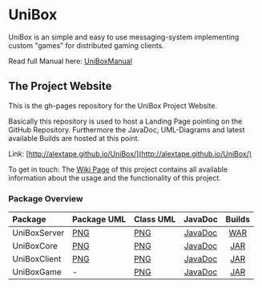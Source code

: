 # UniBox

UniBox is an simple and easy to use messaging-system implementing custom "games" for distributed gaming clients.

Read full Manual here: [UniBoxManual](http://alextape.github.io/UniBox/UniBoxManual.pdf)

## The Project Website

This is the gh-pages repository for the UniBox Project Website.

Basically this repository is used to host a Landing Page pointing on the GitHub Repository. Furthermore the JavaDoc, UML-Diagrams and latest available Builds are hosted at this point.

Link:
[http://alextape.github.io/UniBox/](http://alextape.github.io/UniBox/)

To get in touch:
The [Wiki Page](https://github.com/AlexTape/UniBox/wiki) of this project contains all available information about the usage and the functionality of this project.

### Package Overview
| Package      | Package UML | Class UML |JavaDoc | Builds |
|:-------------|:------------|:----------|:------:|:------:|
|UniBoxServer|  [PNG](http://alextape.github.io/UniBox/uml/UniBoxServer/PackageDependencies.png)  |  [PNG](http://alextape.github.io/UniBox/uml/UniBoxServer/ClassDependencies.png)  |[JavaDoc](http://alextape.github.io/UniBox/JavaDoc/UniBoxServer/)|[WAR](http://alextape.github.io/UniBox/builds/UniBoxServer.war)|
|UniBoxCore| [PNG](http://alextape.github.io/UniBox/uml/UniBoxCore/PackageDependencies.png)|  [PNG](http://alextape.github.io/UniBox/uml/UniBoxCore/ClassDependencies.png)  |[JavaDoc](http://alextape.github.io/UniBox/JavaDoc/UniBoxCore/)|[JAR](http://alextape.github.io/UniBox/builds/UniBoxCore.jar)|
|UniBoxClient | [PNG](http://alextape.github.io/UniBox/uml/UniBoxClient/PackageDependencies.png)|  [PNG](http://alextape.github.io/UniBox/uml/UniBoxClient/ClassDependencies.png)   |[JavaDoc](http://alextape.github.io/UniBox/JavaDoc/UniBoxClient/)|[JAR](http://alextape.github.io/UniBox/builds/UniBoxClient.jar)|
|UniBoxGame| - |  [PNG](http://alextape.github.io/UniBox/uml/UniBoxGame/ClassDependencies.png) |[JavaDoc](http://alextape.github.io/UniBox/JavaDoc/UniBoxGame/)|[JAR](http://alextape.github.io/UniBox/builds/UniBoxGame.jar)|
